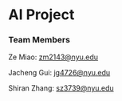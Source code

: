 # AI Project

### Team Members

Ze Miao: zm2143@nyu.edu

Jacheng Gui: jg4726@nyu.edu

Shiran Zhang: sz3739@nyu.edu


